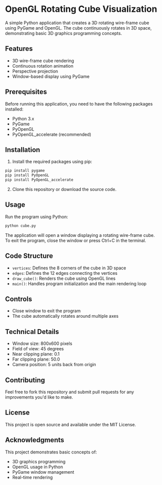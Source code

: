 # OpenGL Rotating Cube Visualization

A simple Python application that creates a 3D rotating wire-frame cube using PyGame and OpenGL. The cube continuously rotates in 3D space, demonstrating basic 3D graphics programming concepts.

## Features

- 3D wire-frame cube rendering
- Continuous rotation animation
- Perspective projection
- Window-based display using PyGame

## Prerequisites

Before running this application, you need to have the following packages installed:

- Python 3.x
- PyGame
- PyOpenGL
- PyOpenGL_accelerate (recommended)

## Installation

1. Install the required packages using pip:

```bash
pip install pygame
pip install PyOpenGL
pip install PyOpenGL_accelerate
```

2. Clone this repository or download the source code.

## Usage

Run the program using Python:

```bash
python cube.py
```

The application will open a window displaying a rotating wire-frame cube. To exit the program, close the window or press Ctrl+C in the terminal.

## Code Structure

- `vertices`: Defines the 8 corners of the cube in 3D space
- `edges`: Defines the 12 edges connecting the vertices
- `draw_cube()`: Renders the cube using OpenGL lines
- `main()`: Handles program initialization and the main rendering loop

## Controls

- Close window to exit the program
- The cube automatically rotates around multiple axes

## Technical Details

- Window size: 800x600 pixels
- Field of view: 45 degrees
- Near clipping plane: 0.1
- Far clipping plane: 50.0
- Camera position: 5 units back from origin

## Contributing

Feel free to fork this repository and submit pull requests for any improvements you'd like to make.

## License

This project is open source and available under the MIT License.

## Acknowledgments

This project demonstrates basic concepts of:
- 3D graphics programming
- OpenGL usage in Python
- PyGame window management
- Real-time rendering
